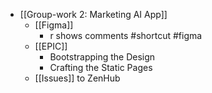 - [[Group-work 2: Marketing AI App]]
	- [[Figma]]
		- r shows comments #shortcut #figma
	- [[EPIC]]
		- Bootstrapping the Design
		- Crafting the Static Pages
	- [[Issues]] to ZenHub